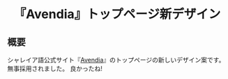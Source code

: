 <div align="center">
<h1>『Avendia』トップページ新デザイン</h1>
</div>


## 概要
シャレイア語公式サイト『[Avendia](http://ziphil.com/)』のトップページの新しいデザイン案です。
無事採用されました。
良かったね!